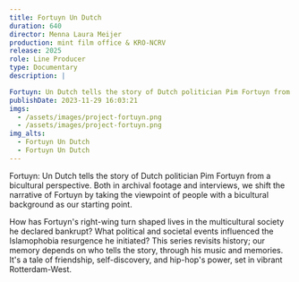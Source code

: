 ```yaml
---
title: Fortuyn Un Dutch
duration: 640
director: Menna Laura Meijer
production: mint film office & KRO-NCRV
release: 2025
role: Line Producer
type: Documentary
description: |

Fortuyn: Un Dutch tells the story of Dutch politician Pim Fortuyn from a bicultural perspective. Both in archival footage and interviews, we shift the narrative of Fortuyn by taking the viewpoint of people with a bicultural background as our starting point.
publishDate: 2023-11-29 16:03:21
imgs:
  - /assets/images/project-fortuyn.png
  - /assets/images/project-fortuyn.png
img_alts:
  - Fortuyn Un Dutch
  - Fortuyn Un Dutch
---
```


Fortuyn: Un Dutch tells the story of Dutch politician Pim Fortuyn from a bicultural perspective. Both in archival footage and interviews, we shift the narrative of Fortuyn by taking the viewpoint of people with a bicultural background as our starting point.

How has Fortuyn's right-wing turn shaped lives in the multicultural society he declared bankrupt? What political and societal events influenced the Islamophobia resurgence he initiated? This series revisits history; our memory depends on who tells the story, through his music and memories. It's a tale of friendship, self-discovery, and hip-hop's power, set in vibrant Rotterdam-West.
